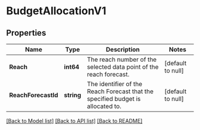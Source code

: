 # BudgetAllocationV1

## Properties
Name | Type | Description | Notes
------------ | ------------- | ------------- | -------------
**Reach** | **int64** | The reach number of the selected data point of the reach forecast. | [default to null]
**ReachForecastId** | **string** | The identifier of the Reach Forecast that the specified budget is allocated to. | [default to null]

[[Back to Model list]](../README.md#documentation-for-models) [[Back to API list]](../README.md#documentation-for-api-endpoints) [[Back to README]](../README.md)

